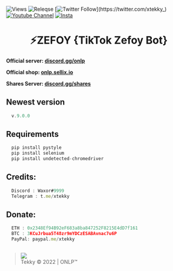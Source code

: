 ![Views](https://img.shields.io/github/commit-activity/y/xtekky/zefoy)
![Releqse](https://img.shields.io/github/v/release/xtekky/zefoy?include_prereleases)
[![Twitter Follow](https://img.shields.io/twitter/follow/_R1bang_.svg?style=social&label=xtekky_)](https://twitter.com/xtekky_) 
[![Youtube Channel](https://img.shields.io/youtube/channel/subscribers/UCVCxigi4I9fTuIxTlM9amtA?style=social)](https://www.youtube.com/channel/UC6JZx44gSD6-X_8xZoTMXUg)
[![Insta](https://img.shields.io/twitter/follow/lol_kris?label=Instagram&logo=instagram&logoColor=red&style=social)](https://instagram.com/xtekky)

<h1 align="center">⚡ZEFOY {TikTok Zefoy Bot}</h1>

**Official server: [discord.gg/onlp](https://discord.gg/onlp)**

**Official shop: [onlp.sellix.io](https://onlp.sellix.io)**

**Shares Server: [discord.gg/shares](https://discord.gg/shares)**

## Newest version
```js
  v.9.0.0 
```
## Requirements
```js
  pip install pystyle
  pip install selenium
  pip install undetected-chromedriver
```
## Credits:
```js
  Discord : Waxor#9999
  Telegram : t.me/xtekky
```
## Donate:
```js
  ETH : 0x2348Ef94B92eF683a8ba847252F8215E4dD7f161
  BTC : 3KCuJrbua5T48zr9mYDCzESABAvnac7u6P
  PayPal: paypal.me/xtekky
```
  
##  
 > [![](https://cdn.discordapp.com/avatars/719864492514738226/a_5de73a96793f9b0b3cbbafc2efc25ec7.gif?size=100)](https://github.com/xtekky) <br>Tekky © 2022 | ONLP™
 <br>


